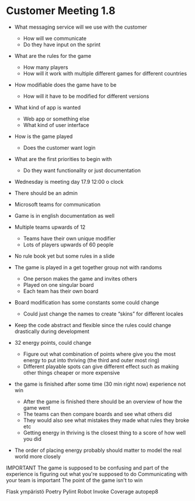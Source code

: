 # Customer Meeting 1.8 

- What messaging service will we use with the customer
    - How will we communicate
    - Do they have input on the sprint
- What are the rules for the game
    - How many players
    - How will it work with multiple different games for different countries
- How modifiable does the game have to be
    - How will it have to be modified for different versions
- What kind of app is wanted
    - Web app or something else
    - What kind of user interface
- How is the game played
    - Does the customer want login
- What are the first priorities to begin with
    - Do they want functionality or just documentation



- Wednesday is meeting day 17.9 12:00 o clock
- There should be an admin
- Microsoft teams for communication
- Game is in english documentation as well

- Multiple teams upwards of 12
    - Teams have their own unique modifier
    - Lots of players upwards of 60 people
- No rule book yet but some rules in a slide
- The game is played in a get together group not with randoms
    - One person makes the game and invites others
    - Played on one singular board
    - Each team has their own board
- Board modification has some constants some could change
    - Could just change the names to create “skins” for different locales
- Keep the code abstract and flexible since the rules could change drastically during development
- 32 energy points, could change
    - Figure out what combination of points where give you the most energy to put into thriving (the third and outer most ring)
    - Different playable spots can give different effect such as making other things cheaper or more expensive
- the game is finished after some time (30 min right now) experience not win
    - After the game is finished there should be an overview of how the game went
    - The teams can then compare boards and see what others did
    - They would also see what mistakes they made what rules they broke etc
    - Getting energy in thriving is the closest thing to a score of how well you did
- The order of placing energy probably should matter to model the real world more closely



IMPORTANT
The game is supposed to be confusing and part of the experience is figuring out what you're supposed to do
Communicating with your team is important
The point of the game isn't to win



Flask ympäristö
Poetry
Pylint
Robot
Invoke
Coverage
autopep8
